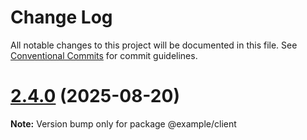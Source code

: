 # Change Log

All notable changes to this project will be documented in this file.
See [Conventional Commits](https://conventionalcommits.org) for commit guidelines.

# [2.4.0](https://github.com/gabeklein/entangled-io/compare/v2.3.1...v2.4.0) (2025-08-20)

**Note:** Version bump only for package @example/client
